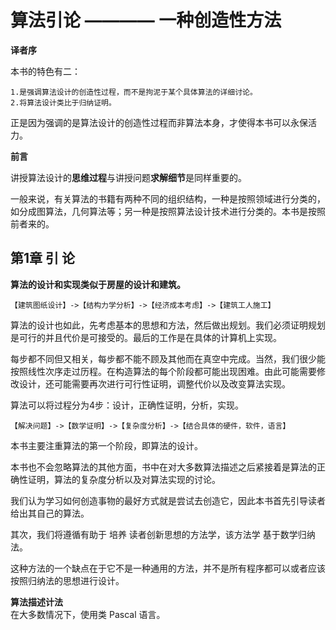 
#  算法引论 ———— 一种创造性方法


**译者序**

本书的特色有二：

	1.是强调算法设计的创造性过程，而不是拘泥于某个具体算法的详细讨论。  
	2.将算法设计类比于归纳证明。

正是因为强调的是算法设计的创造性过程而非算法本身，才使得本书可以永保活力。


**前言**

讲授算法设计的**思维过程**与讲授问题**求解细节**是同样重要的。  

一般来说，有关算法的书籍有两种不同的组织结构，一种是按照领域进行分类的，如分成图算法，几何算法等；另一种是按照算法设计技术进行分类的。本书是按照前者来的。


##  第1章 引 论
**算法的设计和实现类似于房屋的设计和建筑。**  

	【建筑图纸设计】->【结构力学分析】->【经济成本考虑】->【建筑工人施工】  

算法的设计也如此，先考虑基本的思想和方法，然后做出规划。我们必须证明规划是可行的并且代价是可接受的。最后的工作是在具体的计算机上实现。 

每步都不同但又相关，每步都不能不顾及其他而在真空中完成。当然，我们很少能按照线性次序走过历程。在构造算法的每个阶段都可能出现困难。由此可能需要修改设计，还可能需要再次进行可行性证明，调整代价以及改变算法实现。
>  
算法可以将过程分为4步：设计，正确性证明，分析，实现。

	【解决问题】->【数学证明】->【复杂度分析】->【结合具体的硬件，软件，语言】  

本书主要注重算法的第一个阶段，即算法的设计。

本书也不会忽略算法的其他方面，书中在对大多数算法描述之后紧接着是算法的正确性证明，算法的复杂度分析以及对算法实现的讨论。

我们认为学习如何创造事物的最好方式就是尝试去创造它，因此本书首先引导读者给出其自己的算法。

其次，我们将遵循有助于 培养 读者创新思想的方法学，该方法学 基于数学归纳法。

这种方法的一个缺点在于它不是一种通用的方法，并不是所有程序都可以或者应该按照归纳法的思想进行设计。

**算法描述计法**  
在大多数情况下，使用类 Pascal 语言。

